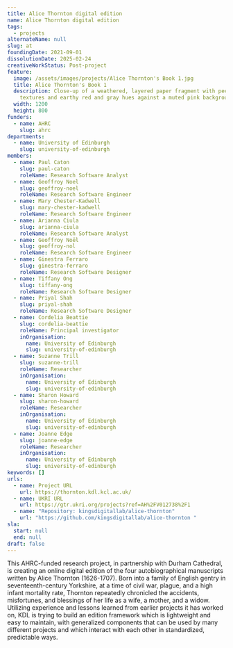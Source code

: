 ```yaml
---
title: Alice Thornton digital edition
name: Alice Thornton digital edition
tags:
  - projects
alternateName: null
slug: at
foundingDate: 2021-09-01
dissolutionDate: 2025-02-24
creativeWorkStatus: Post-project
feature:
  image: /assets/images/projects/Alice Thornton's Book 1.jpg
  title: Alice Thornton's Book 1
  description: Close-up of a weathered, layered paper fragment with peeling
    textures and earthy red and gray hues against a muted pink background.
  width: 1200
  height: 800
funders:
  - name: AHRC
    slug: ahrc
departments:
  - name: University of Edinburgh
    slug: university-of-edinburgh
members:
  - name: Paul Caton
    slug: paul-caton
    roleName: Research Software Analyst
  - name: Geoffroy Noel
    slug: geoffroy-noel
    roleName: Research Software Engineer
  - name: Mary Chester-Kadwell
    slug: mary-chester-kadwell
    roleName: Research Software Engineer
  - name: Arianna Ciula
    slug: arianna-ciula
    roleName: Research Software Analyst
  - name: Geoffroy Noël
    slug: geoffroy-nol
    roleName: Research Software Engineer
  - name: Ginestra Ferraro
    slug: ginestra-ferraro
    roleName: Research Software Designer
  - name: Tiffany Ong
    slug: tiffany-ong
    roleName: Research Software Designer
  - name: Priyal Shah
    slug: priyal-shah
    roleName: Research Software Designer
  - name: Cordelia Beattie
    slug: cordelia-beattie
    roleName: Principal investigator
    inOrganisation:
      name: University of Edinburgh
      slug: university-of-edinburgh
  - name: Suzanne Trill
    slug: suzanne-trill
    roleName: Researcher
    inOrganisation:
      name: University of Edinburgh
      slug: university-of-edinburgh
  - name: Sharon Howard
    slug: sharon-howard
    roleName: Researcher
    inOrganisation:
      name: University of Edinburgh
      slug: university-of-edinburgh
  - name: Joanne Edge
    slug: joanne-edge
    roleName: Researcher
    inOrganisation:
      name: University of Edinburgh
      slug: university-of-edinburgh
keywords: []
urls:
  - name: Project URL
    url: https://thornton.kdl.kcl.ac.uk/
  - name: UKRI URL
    url: https://gtr.ukri.org/projects?ref=AH%2FV012738%2F1
  - name: "Repository: kingsdigitallab/alice-thornton"
    url: "https://github.com/kingsdigitallab/alice-thornton "
sla:
  start: null
  end: null
draft: false
---
```


This AHRC-funded research project, in partnership with Durham Cathedral, is creating an online digital edition of the four autobiographical manuscripts written by Alice Thornton (1626-1707). Born into a family of English gentry in seventeenth-century Yorkshire, at a time of civil war, plague, and a high infant mortality rate, Thornton repeatedly chronicled the accidents, misfortunes, and blessings of her life as a wife, a mother, and a widow. Utilizing experience and lessons learned from earlier projects it has worked on, KDL is trying to build an edition framework which is lightweight and easy to maintain, with generalized components that can be used by many different projects and which interact with each other in standardized, predictable ways.
